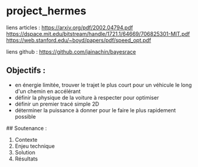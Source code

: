 # project_hermes

liens articles :
https://arxiv.org/pdf/2002.04794.pdf
https://dspace.mit.edu/bitstream/handle/1721.1/64669/706825301-MIT.pdf
https://web.stanford.edu/~boyd/papers/pdf/speed_opt.pdf

liens github : 
https://github.com/jainachin/bayesrace

## Objectifs :

- en énergie limitée, trouver le trajet le plus court pour un véhicule le long d'un chemin en accélérant
- définir la physique de la voiture à respecter pour optimiser
- définir un premier tracé simple 2D
- déterminer la puissance à donner pour le faire le plus rapidement possible

## Soutenance :
1) Contexte
2) Enjeu technique
3) Solution
4) Résultats


